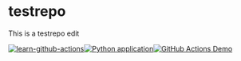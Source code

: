 # testrepo
This is a testrepo edit

[![learn-github-actions](https://github.com/feteezuk/testrepo/actions/workflows/learn-github-actions.yml/badge.svg)](https://github.com/feteezuk/testrepo/actions/workflows/learn-github-actions.yml)[![Python application](https://github.com/feteezuk/testrepo/actions/workflows/python-app.yml/badge.svg)](https://github.com/feteezuk/testrepo/actions/workflows/python-app.yml)[![GitHub Actions Demo](https://github.com/feteezuk/testrepo/actions/workflows/github_action_demo.yml/badge.svg)](https://github.com/feteezuk/testrepo/actions/workflows/github_action_demo.yml)
